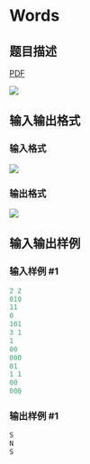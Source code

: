 # Words

## 题目描述

[problemUrl]: https://uva.onlinejudge.org/index.php?option=com_onlinejudge&Itemid=8&category=279&page=show_problem&problem=3935

[PDF](https://uva.onlinejudge.org/external/124/p12491.pdf)

![](https://cdn.luogu.com.cn/upload/vjudge_pic/UVA12491/2f708a8fe8802952917e461f533d6e6035d67c88.png)

## 输入输出格式

### 输入格式

![](https://cdn.luogu.com.cn/upload/vjudge_pic/UVA12491/fc593bd7f025a29c34532f974afa289099c428a0.png)

### 输出格式

![](https://cdn.luogu.com.cn/upload/vjudge_pic/UVA12491/ac54569a5094ac5f31a0d787200fd154275f5df2.png)

## 输入输出样例

### 输入样例 #1

```cpp
2 2
010
11
0
101
3 1
1
00
000
01
1 1
00
000
```


### 输出样例 #1

```cpp
S
N
S
```


